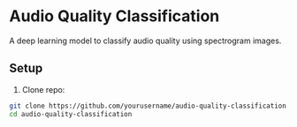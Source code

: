 # Audio Quality Classification

A deep learning model to classify audio quality using spectrogram images.

## Setup

1. Clone repo:
```bash
git clone https://github.com/yourusername/audio-quality-classification.git
cd audio-quality-classification

